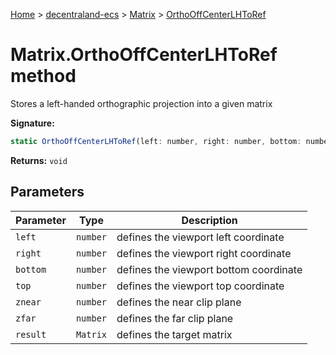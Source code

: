 [Home](./index) &gt; [decentraland-ecs](./decentraland-ecs.md) &gt; [Matrix](./decentraland-ecs.matrix.md) &gt; [OrthoOffCenterLHToRef](./decentraland-ecs.matrix.orthooffcenterlhtoref.md)

# Matrix.OrthoOffCenterLHToRef method

Stores a left-handed orthographic projection into a given matrix

**Signature:**
```javascript
static OrthoOffCenterLHToRef(left: number, right: number, bottom: number, top: number, znear: number, zfar: number, result: Matrix): void;
```
**Returns:** `void`

## Parameters

|  Parameter | Type | Description |
|  --- | --- | --- |
|  `left` | `number` | defines the viewport left coordinate |
|  `right` | `number` | defines the viewport right coordinate |
|  `bottom` | `number` | defines the viewport bottom coordinate |
|  `top` | `number` | defines the viewport top coordinate |
|  `znear` | `number` | defines the near clip plane |
|  `zfar` | `number` | defines the far clip plane |
|  `result` | `Matrix` | defines the target matrix |

